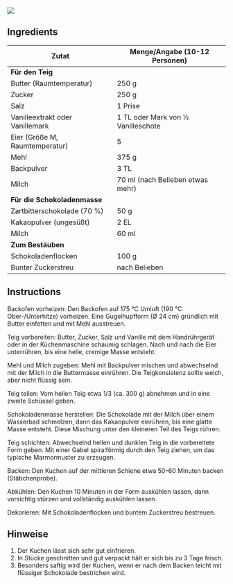 ![](../../../../attachments/Pasted%20image%2020251014092631.png)

## Ingredients

| Zutat                           | Menge/Angabe (10-12 Personen)      |
| ------------------------------- | ---------------------------------- |
| **Für den Teig**                |                                    |
| Butter (Raumtemperatur)         | 250 g                              |
| Zucker                          | 250 g                              |
| Salz                            | 1 Prise                            |
| Vanilleextrakt oder Vanillemark | 1 TL oder Mark von ½ Vanilleschote |
| Eier (Größe M, Raumtemperatur)  | 5                                  |
| Mehl                            | 375 g                              |
| Backpulver                      | 3 TL                               |
| Milch                           | 70 ml (nach Belieben etwas mehr)   |
| **Für die Schokoladenmasse**    |                                    |
| Zartbitterschokolade (70 %)     | 50 g                               |
| Kakaopulver (ungesüßt)          | 2 EL                               |
| Milch                           | 60 ml                              |
| **Zum Bestäuben**               |                                    |
| Schokoladenflocken              | 100 g                              |
| Bunter Zuckerstreu              | nach Belieben                      |


## Instructions

Backofen vorheizen:
Den Backofen auf 175 °C Umluft (190 °C Ober-/Unterhitze) vorheizen. Eine Gugelhupfform (Ø 24 cm) gründlich mit Butter einfetten und mit Mehl ausstreuen.

Teig vorbereiten:
Butter, Zucker, Salz und Vanille mit dem Handrührgerät oder in der Küchenmaschine schaumig schlagen. Nach und nach die Eier unterrühren, bis eine helle, cremige Masse entsteht.

Mehl und Milch zugeben:
Mehl mit Backpulver mischen und abwechselnd mit der Milch in die Buttermasse einrühren. Die Teigkonsistenz sollte weich, aber nicht flüssig sein.

Teig teilen:
Vom hellen Teig etwa 1/3 (ca. 300 g) abnehmen und in eine zweite Schüssel geben.

Schokoladenmasse herstellen:
Die Schokolade mit der Milch über einem Wasserbad schmelzen, dann das Kakaopulver einrühren, bis eine glatte Masse entsteht. Diese Mischung unter den kleineren Teil des Teigs rühren.

Teig schichten:
Abwechselnd hellen und dunklen Teig in die vorbereitete Form geben. Mit einer Gabel spiralförmig durch den Teig ziehen, um das typische Marmormuster zu erzeugen.

Backen:
Den Kuchen auf der mittleren Schiene etwa 50–60 Minuten backen (Stäbchenprobe).

Abkühlen:
Den Kuchen 10 Minuten in der Form auskühlen lassen, dann vorsichtig stürzen und vollständig auskühlen lassen.

Dekorieren:
Mit Schokoladenflocken und buntem Zuckerstreu bestreuen.

## Hinweise
1. Der Kuchen lässt sich sehr gut einfrieren.
2. In Stücke geschnitten und gut verpackt hält er sich bis zu 3 Tage frisch.
3. Besonders saftig wird der Kuchen, wenn er nach dem Backen leicht mit flüssiger Schokolade bestrichen wird.